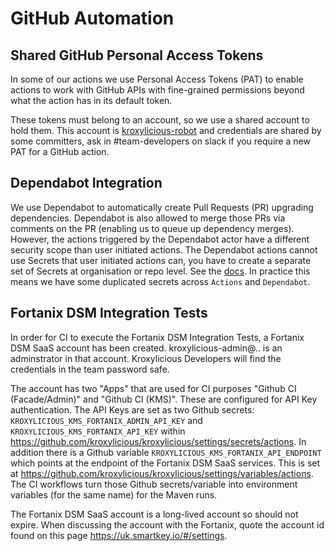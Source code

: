 # GitHub Automation

## Shared GitHub Personal Access Tokens

In some of our actions we use Personal Access Tokens (PAT) to enable actions
to work with GitHub APIs with fine-grained permissions beyond what the action
has in its default token.

These tokens must belong to an account, so we use a shared account to hold them. This account
is [kroxylicious-robot](https://github.com/kroxylicious-robot) and credentials are shared by some committers, ask in #team-developers
on slack if you require a new PAT for a GitHub action.

## Dependabot Integration

We use Dependabot to automatically create Pull Requests (PR) upgrading dependencies. Dependabot is also allowed to merge
those PRs via comments on the PR (enabling us to queue up dependency merges). However, the actions triggered by the
Dependabot actor have a different security scope than user initiated actions. The Dependabot actions cannot use Secrets
that user initiated actions can, you have to create a separate set of Secrets at organisation or repo level. See the 
[docs](https://docs.github.com/en/code-security/dependabot/working-with-dependabot/configuring-access-to-private-registries-for-dependabot).
In practice this means we have some duplicated secrets across `Actions` and `Dependabot`.

## Fortanix DSM Integration Tests

In order for CI to execute the Fortanix DSM Integration Tests, a Fortanix DSM SaaS account has been created.  kroxylicious-admin@.. is an
adminstrator in that account.  Kroxylicious Developers will find the credentials in the team password safe.

The account has two "Apps" that are used for CI purposes "Github CI (Facade/Admin)"  and "Github CI (KMS)".  These are configured for API Key
authentication.    The API Keys are set as two Github secrets: `KROXYLICIOUS_KMS_FORTANIX_ADMIN_API_KEY` and `KROXYLICIOUS_KMS_FORTANIX_API_KEY`
within https://github.com/kroxylicious/kroxylicious/settings/secrets/actions.   In addition there is a Github variable `KROXYLICIOUS_KMS_FORTANIX_API_ENDPOINT`
which points at the endpoint of the Fortanix DSM SaaS services.  This is set at https://github.com/kroxylicious/kroxylicious/settings/variables/actions. The CI
workflows turn those Github secrets/variable into environment variables (for the same name) for the Maven runs.

The Fortanix DSM SaaS account is a long-lived account so should not expire.  When discussing the account with the Fortanix, quote the account id
found on this page https://uk.smartkey.io/#/settings.


